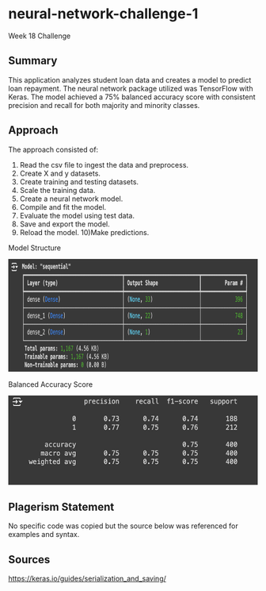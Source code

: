 # neural-network-challenge-1
Week 18 Challenge

## Summary

This application analyzes student loan data and creates a model to predict loan repayment. The neural network package utilized was TensorFlow with Keras. The model achieved a 75% balanced accuracy score with consistent precision and recall for both majority and minority classes.

## Approach

The approach consisted of:

1) Read the csv file to ingest the data and preprocess.
2) Create X and y datasets.
3) Create training and testing datasets.
4) Scale the training data.
5) Create a neural network model.
6) Compile and fit the model.
7) Evaluate the model using test data.
8) Save and export the model.
9) Reload the model.
10)Make predictions.

Model Structure

<img src="model_structure.png" width="819" height="227">

Balanced Accuracy Score

<img src="balanced_accuracy_score.png" width="534" height="180">


## Plagerism Statement

No specific code was copied but the source below was referenced for examples and syntax. 


## Sources

https://keras.io/guides/serialization_and_saving/

